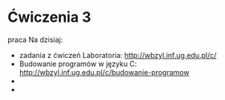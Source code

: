 Ćwiczenia 3
===========
praca Na dzisiaj:



* zadania z ćwiczeń Laboratoria: http://wbzyl.inf.ug.edu.pl/c/
* Budowanie programów w języku C: http://wbzyl.inf.ug.edu.pl/c/budowanie-programow
* 
* 


